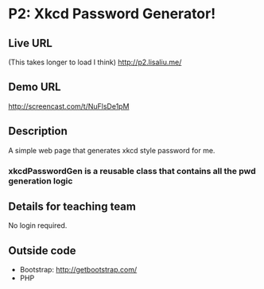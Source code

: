 # P2: Xkcd Password Generator!

## Live URL
(This takes longer to load I think) 
http://p2.lisaliu.me/

## Demo URL
http://screencast.com/t/NuFlsDe1pM

## Description
A simple web page that generates xkcd style password for me.
### xkcdPasswordGen is a reusable class that contains all the pwd generation logic
 
## Details for teaching team
No login required.

## Outside code
* Bootstrap: http://getbootstrap.com/
* PHP
